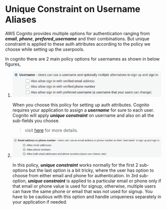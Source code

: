 
# Unique Constraint on Username Aliases
AWS Cognito provides multiple options for authentication ranging from ***email***, ***phone***, ***prefered_username*** and their combinations. But unique constraint is applied to these auth attributes according to the policy we choose while setting up the userpools.

In cognito there are 2 main policy options for usernames as shown in below figures,
 1. ![username](https://github.com/afraz-khan/aws/blob/main/AWS-Cognito/Username%20Aliases/username.png?raw=true)

	When you choose this policy for setting up auth attributes. Cognito requires your application to assign a ***username*** for sure to each user. Cognito will apply ***unique constraint*** on username and also on all the sub-fields you choose.
	> visit [here](https://docs.aws.amazon.com/cognito/latest/developerguide/user-pool-settings-attributes.html) for more details.
 
 1. ![email-phone](https://github.com/afraz-khan/aws/blob/main/AWS-Cognito/Username%20Aliases/email-phone.png?raw=true)
 
 	In this policy, ***unique constraint*** works normally for the first 2 sub-options but the last option is a bit tricky, where the user has option to choose from either email and phone for authentication.
 	In 3rd sub-option, ***unique constraint*** is applied to a particular email or phone only if that email or phone value is used for signup, otherwise, multiple users can have the same phone or email that was not used for signup. You have to be cautious with this option and handle uniqueness separately in your application if needed.